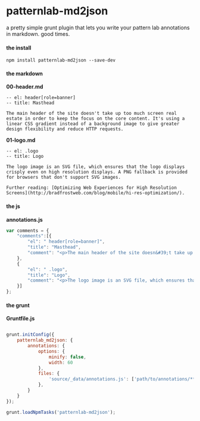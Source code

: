 # patternlab-md2json

a pretty simple grunt plugin that lets you write your pattern lab annotations in markdown. good times.

#### the install

`npm install patternlab-md2json --save-dev`

#### the markdown

__00-header.md__

```
-- el: header[role=banner]
-- title: Masthead

The main header of the site doesn't take up too much screen real estate in order to keep the focus on the core content. It's using a linear CSS gradient instead of a background image to give greater design flexibility and reduce HTTP requests.

```

__01-logo.md__

```
-- el: .logo
-- title: Logo

The logo image is an SVG file, which ensures that the logo displays crisply even on high resolution displays. A PNG fallback is provided for browsers that don't support SVG images.

Further reading: [Optimizing Web Experiences for High Resolution Screens](http://bradfrostweb.com/blog/mobile/hi-res-optimization/).

```

#### the js

__annotations.js__
```js
var comments = {
    "comments":[{
        "el": " header[role=banner]",
        "title": "Masthead",
        "comment": "<p>The main header of the site doesn&#39;t take up too much screen real estate in order to keep the focus on the core content. It&#39;s using a linear CSS gradient instead of a background image to give greater design flexibility and reduce HTTP requests.</p>\n"
    },
    {
        "el": " .logo",
        "title": "Logo",
        "comment": "<p>The logo image is an SVG file, which ensures that the logo displays crisply even on high resolution displays. A PNG fallback is provided for browsers that don&#39;t support SVG images.</p>\n<p>Further reading: <a href=\"http://bradfrostweb.com/blog/mobile/hi-res-optimization/\">Optimizing Web Experiences for High Resolution Screens</a>.</p>\n"
    }]
};
```

#### the grunt

__Gruntfile.js__
```js

grunt.initConfig({
    patternlab_md2json: {
        annotations: {
            options: {
                minify: false,
                width: 60
            },
            files: {
                'source/_data/annotations.js': ['path/to/annotations/**/*.md']
            },
        }
    }
});

grunt.loadNpmTasks('patternlab-md2json');

```
